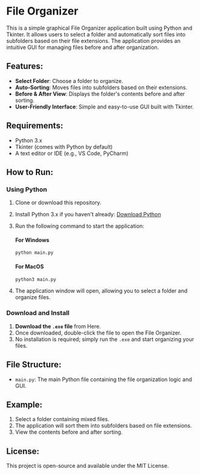 # File Organizer

This is a simple graphical File Organizer application built using Python and Tkinter. It allows users to select a folder and automatically sort files into subfolders based on their file extensions. The application provides an intuitive GUI for managing files before and after organization.

## Features:
- **Select Folder**: Choose a folder to organize.
- **Auto-Sorting**: Moves files into subfolders based on their extensions.
- **Before & After View**: Displays the folder's contents before and after sorting.
- **User-Friendly Interface**: Simple and easy-to-use GUI built with Tkinter.

## Requirements:
- Python 3.x
- Tkinter (comes with Python by default)
- A text editor or IDE (e.g., VS Code, PyCharm)

## How to Run:
### **Using Python**
1. Clone or download this repository.
2. Install Python 3.x if you haven't already: [Download Python](https://www.python.org/downloads/)
3. Run the following command to start the application:
    
    #### **For Windows**
    ```bash
    python main.py
    ```
    #### **For MacOS**
    ```bash
    python3 main.py
    ```
4. The application window will open, allowing you to select a folder and organize files.

### **Download and Install**

1. **Download the `.exe` file** from Here.
2. Once downloaded, double-click the file to open the File Organizer.
3. No installation is required; simply run the `.exe` and start organizing your files.

## File Structure:
- `main.py`: The main Python file containing the file organization logic and GUI.

## Example:
1. Select a folder containing mixed files.
2. The application will sort them into subfolders based on file extensions.
3. View the contents before and after sorting.

## License:
This project is open-source and available under the MIT License.
